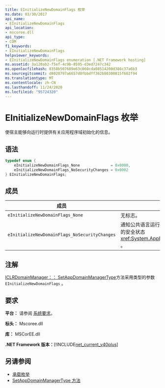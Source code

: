 ```yaml
---
title: EInitializeNewDomainFlags 枚举
ms.date: 03/30/2017
api_name:
- EInitializeNewDomainFlags
api_location:
- mscoree.dll
api_type:
- COM
f1_keywords:
- EInitializeNewDomainFlags
helpviewer_keywords:
- EInitializeNewDomainFlags enumeration [.NET Framework hosting]
ms.assetid: 3a120ab2-f5ef-4c9b-8595-d3ed7247c342
ms.openlocfilehash: 8350b507609e63c060cda08514200d386c37a6b3
ms.sourcegitcommit: d8020797a6657d0fbbdff362b80300815f682f94
ms.translationtype: MT
ms.contentlocale: zh-CN
ms.lasthandoff: 11/24/2020
ms.locfileid: "95724320"
---
```

# <a name="einitializenewdomainflags-enumeration"></a>EInitializeNewDomainFlags 枚举

使宿主能够向运行时提供有关应用程序域初始化的信息。  
  
## <a name="syntax"></a>语法  
  
```cpp  
typedef enum {  
    eInitializeNewDomainFlags_None              = 0x0000,  
    eInitializeNewDomainFlags_NoSecurityChanges = 0x0002  
} EInitializeNewDomainFlags;  
```  
  
## <a name="members"></a>成员  
  
|成员|说明|  
|------------|-----------------|  
|`eInitializeNewDomainFlags_None`|无标志。|  
|`eInitializeNewDomainFlags_NoSecurityChanges`|通知公共语言运行时 (CLR) 宿主不会在方法中更改应用程序域的安全状态 <xref:System.AppDomainManager.InitializeNewDomain%2A> 。|  
  
## <a name="remarks"></a>注解  

 [ICLRDomainManager：： SetAppDomainManagerType](iclrdomainmanager-setappdomainmanagertype-method.md)方法采用类型的参数 `EInitializeNewDomainFlags` 。  
  
## <a name="requirements"></a>要求  

 **平台：** 请参阅 [系统要求](../../get-started/system-requirements.md)。  
  
 **标头：** Mscoree.dll  
  
 **库：** MSCorEE.dll  
  
 **.NET Framework 版本：**[!INCLUDE[net_current_v40plus](../../../../includes/net-current-v40plus-md.md)]  
  
## <a name="see-also"></a>另请参阅

- [承载枚举](hosting-enumerations.md)
- [SetAppDomainManagerType 方法](iclrdomainmanager-setappdomainmanagertype-method.md)
